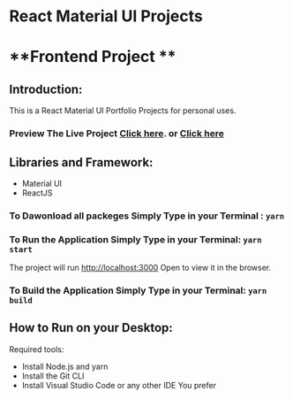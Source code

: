 # React Material UI Projects 
# **Frontend Project **


## Introduction:
This is a React Material UI Portfolio Projects for personal uses. 

### Preview The Live Project [Click here](https://dev-shohan.netlify.app/). or [Click here](https://abdulkader.ninja/)

## Libraries and Framework:
* Material UI
* ReactJS

### To Dawonload all packeges Simply Type in your Terminal : `yarn`


### To Run the Application Simply Type in your Terminal: `yarn start`
The project will run [http://localhost:3000](http://localhost:3000)
Open  to view it in the browser.

### To Build the Application Simply Type in your Terminal: `yarn build`

## How to Run on your Desktop:
Required tools:
* Install Node.js and yarn
* Install the Git CLI
* Install Visual Studio Code or any other IDE You prefer
